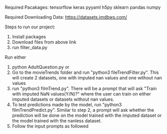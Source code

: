 Required Pacakages:
tensorflow
keras
pyyaml h5py
sklearn
pandas
numpy



Required Downloading Data:
https://datasets.imdbws.com/ 

Steps to run our project:
1. Install packages
2. Download files from above link
3. run filter_data.py

Run either 
1. python AdultQuestion.py or 
2. Go to the movieTrends folder and run "python3 fileTrendFilter.py". This will create 2 datasets, one with imputed nan values and one without nan values
3. run "python3 filmTrend.py". There will be a prompt that will ask "Train with imputed NaN values(Y/N)?" where the user can train on either imputed datasets or datasets without nan values.
4. To test predictions made by the model, run "python3 filmTrendPredict.py". Similar to step 2, a prompt will ask whether the prediction will be done on the model trained with the imputed dataset or the model trained with the nanless dataset.
5. Follow the input prompts as followed
